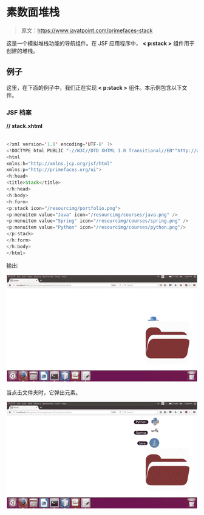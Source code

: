 # 素数面堆栈

> 原文：<https://www.javatpoint.com/primefaces-stack>

这是一个模拟堆栈功能的导航组件。在 JSF 应用程序中， **< p:stack >** 组件用于创建的堆栈。

## 例子

这里，在下面的例子中，我们正在实现 **< p:stack >** 组件。本示例包含以下文件。

### JSF 档案

**// stack.xhtml**

```java

<?xml version='1.0' encoding='UTF-8' ?>
<!DOCTYPE html PUBLIC "-//W3C//DTD XHTML 1.0 Transitional//EN""http://www.w3.org/TR/xhtml1/DTD/xhtml1-transitional.dtd">
<html 
xmlns:h="http://xmlns.jcp.org/jsf/html"
xmlns:p="http://primefaces.org/ui">
<h:head>
<title>Stack</title>
</h:head>
<h:body>
<h:form>
<p:stack icon="/resourcimg/portfolio.png">
<p:menuitem value="Java" icon="/resourcimg/courses/java.png" />
<p:menuitem value="Spring" icon="/resourcimg/courses/spring.png" />
<p:menuitem value="Python" icon="/resourcimg/courses/python.png"/>
</p:stack>
</h:form>
</h:body>
</html>

```

输出:

![PrimeFaces Stack 1](img/21026ac2ce62bb359bc8f1a990586352.png)

当点击文件夹时，它弹出元素。

![PrimeFaces Stack 2](img/f1107ee4f880c43bc7ea2801820260bf.png)
